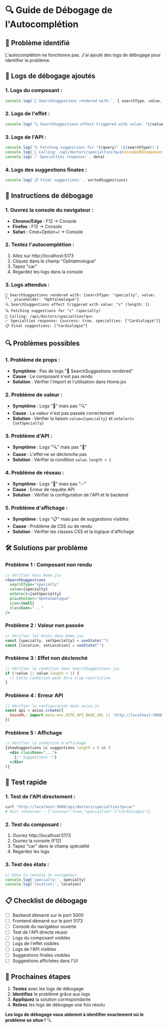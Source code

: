 # 🔍 Guide de Débogage de l'Autocomplétion

## 🚨 Problème identifié

L'autocomplétion ne fonctionne pas. J'ai ajouté des logs de débogage pour identifier le problème.

## 🔧 Logs de débogage ajoutés

### **1. Logs du composant :**
```javascript
console.log(`🎯 SearchSuggestions rendered with:`, { searchType, value, placeholder })
```

### **2. Logs de l'effet :**
```javascript
console.log(`🔍 SearchSuggestions effect triggered with value: "${value}" (length: ${value?.length})`)
```

### **3. Logs de l'API :**
```javascript
console.log(`🔍 Fetching suggestions for "${query}" (${searchType})`)
console.log(`📡 Calling: /api/doctors/specialties?q=${encodeURIComponent(query)}`)
console.log(`✅ Specialties response:`, data)
```

### **4. Logs des suggestions finales :**
```javascript
console.log(`📋 Final suggestions:`, sortedSuggestions)
```

## 🎯 Instructions de débogage

### **1. Ouvrez la console du navigateur :**
- **Chrome/Edge** : F12 → Console
- **Firefox** : F12 → Console
- **Safari** : Cmd+Option+I → Console

### **2. Testez l'autocomplétion :**
1. Allez sur http://localhost:5173
2. Cliquez dans le champ "Ophtalmologue"
3. Tapez "car"
4. Regardez les logs dans la console

### **3. Logs attendus :**
```
🎯 SearchSuggestions rendered with: {searchType: "specialty", value: "", placeholder: "Ophtalmologue"}
🔍 SearchSuggestions effect triggered with value: "c" (length: 1)
🔍 Fetching suggestions for "c" (specialty)
📡 Calling: /api/doctors/specialties?q=c
✅ Specialties response: {success: true, specialties: ["Cardiologie"]}
📋 Final suggestions: ["Cardiologie"]
```

## 🔍 Problèmes possibles

### **1. Problème de props :**
- **Symptôme** : Pas de logs "🎯 SearchSuggestions rendered"
- **Cause** : Le composant n'est pas rendu
- **Solution** : Vérifier l'import et l'utilisation dans Home.jsx

### **2. Problème de valeur :**
- **Symptôme** : Logs "🎯" mais pas "🔍"
- **Cause** : La valeur n'est pas passée correctement
- **Solution** : Vérifier la liaison `value={specialty}` et `onSelect={setSpecialty}`

### **3. Problème d'API :**
- **Symptôme** : Logs "🔍" mais pas "📡"
- **Cause** : L'effet ne se déclenche pas
- **Solution** : Vérifier la condition `value.length < 1`

### **4. Problème de réseau :**
- **Symptôme** : Logs "📡" mais pas "✅"
- **Cause** : Erreur de requête API
- **Solution** : Vérifier la configuration de l'API et le backend

### **5. Problème d'affichage :**
- **Symptôme** : Logs "📋" mais pas de suggestions visibles
- **Cause** : Problème de CSS ou de rendu
- **Solution** : Vérifier les classes CSS et la logique d'affichage

## 🛠️ Solutions par problème

### **Problème 1 : Composant non rendu**
```jsx
// Vérifier dans Home.jsx
<SearchSuggestions
  searchType="specialty"
  value={specialty}
  onSelect={setSpecialty}
  placeholder="Ophtalmologue"
  icon={null}
  className="..."
/>
```

### **Problème 2 : Valeur non passée**
```jsx
// Vérifier les états dans Home.jsx
const [specialty, setSpecialty] = useState("")
const [location, setLocation] = useState("")
```

### **Problème 3 : Effet non déclenché**
```javascript
// Vérifier la condition dans SearchSuggestions.jsx
if (!value || value.length < 1) {
  // Cette condition peut être trop restrictive
}
```

### **Problème 4 : Erreur API**
```javascript
// Vérifier la configuration dans axios.js
const api = axios.create({
  baseURL: import.meta.env.VITE_API_BASE_URL || 'http://localhost:5000',
})
```

### **Problème 5 : Affichage**
```jsx
// Vérifier la condition d'affichage
{showSuggestions && suggestions.length > 0 && (
  <div className="...">
    {/* Suggestions */}
  </div>
)}
```

## 🎯 Test rapide

### **1. Test de l'API directement :**
```bash
curl "http://localhost:5000/api/doctors/specialties?q=car"
# Doit retourner : {"success":true,"specialties":["Cardiologie"]}
```

### **2. Test du composant :**
1. Ouvrez http://localhost:5173
2. Ouvrez la console (F12)
3. Tapez "car" dans le champ spécialité
4. Regardez les logs

### **3. Test des états :**
```javascript
// Dans la console du navigateur
console.log('specialty:', specialty)
console.log('location:', location)
```

## 📋 Checklist de débogage

- [ ] Backend démarré sur le port 5000
- [ ] Frontend démarré sur le port 5173
- [ ] Console du navigateur ouverte
- [ ] Test de l'API directe réussi
- [ ] Logs du composant visibles
- [ ] Logs de l'effet visibles
- [ ] Logs de l'API visibles
- [ ] Suggestions finales visibles
- [ ] Suggestions affichées dans l'UI

## 🚀 Prochaines étapes

1. **Testez** avec les logs de débogage
2. **Identifiez** le problème grâce aux logs
3. **Appliquez** la solution correspondante
4. **Retirez** les logs de débogage une fois résolu

**Les logs de débogage vous aideront à identifier exactement où le problème se situe !** 🔍
